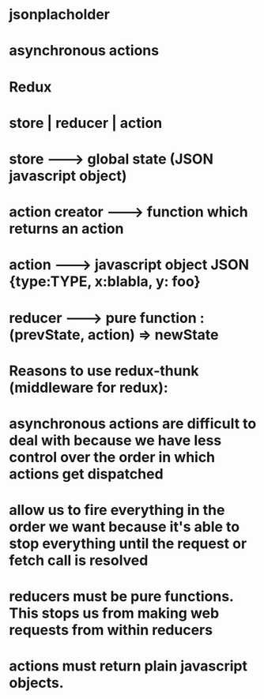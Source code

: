 # jsonplacholder

# asynchronous actions  


# Redux 
# store | reducer | action 

# store ---> global state (JSON javascript object)

# action creator ---> function which returns an action  
# action ---> javascript object JSON  {type:TYPE, x:blabla, y: foo}


# reducer ---> pure function : (prevState, action) => newState


# Reasons to use redux-thunk (middleware for redux):

  # asynchronous actions are difficult to deal with because we have less control over the order in which actions get dispatched

  # allow us to fire everything in the order we want because it's able to stop everything until the request or fetch call is resolved

  # reducers must be pure functions. This stops us from making web requests from within reducers

  # actions must return plain javascript objects. 
